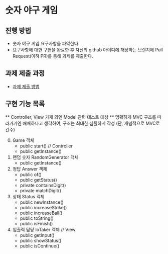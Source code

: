 # 숫자 야구 게임
## 진행 방법
* 숫자 야구 게임 요구사항을 파악한다.
* 요구사항에 대한 구현을 완료한 후 자신의 github 아이디에 해당하는 브랜치에 Pull Request(이하 PR)를 통해 과제를 제출한다.

## 과제 제출 과정
* [과제 제출 방법](https://github.com/next-step/nextstep-docs/tree/master/precourse)

## 구현 기능 목록

** Controller, View 기재 외엔 Model 관련 테스트 대상
** 명확하게 MVC 구조를 따라가기엔 애매하다고 생각하여, 구조는 최대한 심플하게 작성 (단, 개념적으로 MVC로 간주)

0. Game 객체
   * public start() // Controller
   * public getInstance()
1. 랜덤 숫자 RandomGenerator 객체
   * public getInstance()
2. 정답 Answer 객체
   * public of()
   * public getStatus()
   * private containsDigit()
   * private matchDigit()
3. 상태 Status 객체
   * public newInstance()
   * public increaseStrike()
   * public increaseBall()
   * public toString()
   * public isFinish()
4. 입출력 담당 IoTaker 객체 // View
   * public getInput()
   * public showStatus()
   * public isContinue()